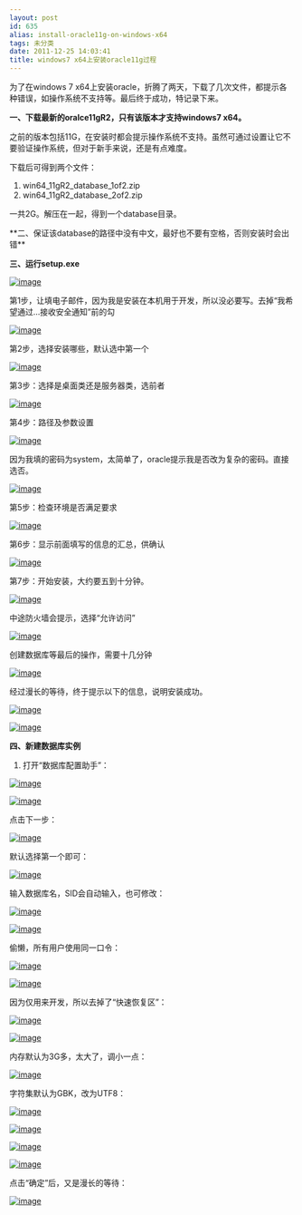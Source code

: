 ```yaml
---
layout: post
id: 635
alias: install-oracle11g-on-windows-x64
tags: 未分类
date: 2011-12-25 14:03:41
title: windows7 x64上安装oracle11g过程
---
```


为了在windows 7 x64上安装oracle，折腾了两天，下载了几次文件，都提示各种错误，如操作系统不支持等。最后终于成功，特记录下来。

**一、下载最新的oralce11gR2，只有该版本才支持windows7 x64。**

之前的版本包括11G，在安装时都会提示操作系统不支持。虽然可通过设置让它不要验证操作系统，但对于新手来说，还是有点难度。

下载后可得到两个文件：

1.  win64_11gR2_database_1of2.zip
2.  win64_11gR2_database_2of2.zip

一共2G。解压在一起，得到一个database目录。

<span id="more-635"></span>
<p>**二、保证该database的路径中没有中文，最好也不要有空格，否则安装时会出错**

**三、运行setup.exe**

[![image](http://freewind.me/wp-content/uploads/2011/12/image_thumb10.png "image")](http://freewind.me/wp-content/uploads/2011/12/image10.png)

第1步，让填电子邮件，因为我是安装在本机用于开发，所以没必要写。去掉“我希望通过…接收安全通知”前的勾

[![image](http://freewind.me/wp-content/uploads/2011/12/image_thumb11.png "image")](http://freewind.me/wp-content/uploads/2011/12/image11.png)

第2步，选择安装哪些，默认选中第一个

[![image](http://freewind.me/wp-content/uploads/2011/12/image_thumb12.png "image")](http://freewind.me/wp-content/uploads/2011/12/image12.png)

第3步：选择是桌面类还是服务器类，选前者

[![image](http://freewind.me/wp-content/uploads/2011/12/image_thumb13.png "image")](http://freewind.me/wp-content/uploads/2011/12/image13.png)

第4步：路径及参数设置

[![image](http://freewind.me/wp-content/uploads/2011/12/image_thumb14.png "image")](http://freewind.me/wp-content/uploads/2011/12/image14.png)

因为我填的密码为system，太简单了，oracle提示我是否改为复杂的密码。直接选否。

[![image](http://freewind.me/wp-content/uploads/2011/12/image_thumb15.png "image")](http://freewind.me/wp-content/uploads/2011/12/image15.png)

第5步：检查环境是否满足要求

[![image](http://freewind.me/wp-content/uploads/2011/12/image_thumb16.png "image")](http://freewind.me/wp-content/uploads/2011/12/image16.png)

第6步：显示前面填写的信息的汇总，供确认

[![image](http://freewind.me/wp-content/uploads/2011/12/image_thumb17.png "image")](http://freewind.me/wp-content/uploads/2011/12/image17.png)

第7步：开始安装，大约要五到十分钟。

[![image](http://freewind.me/wp-content/uploads/2011/12/image_thumb18.png "image")](http://freewind.me/wp-content/uploads/2011/12/image18.png)

中途防火墙会提示，选择“允许访问”

[![image](http://freewind.me/wp-content/uploads/2011/12/image_thumb19.png "image")](http://freewind.me/wp-content/uploads/2011/12/image19.png)

创建数据库等最后的操作，需要十几分钟

[![image](http://freewind.me/wp-content/uploads/2011/12/image_thumb20.png "image")](http://freewind.me/wp-content/uploads/2011/12/image20.png)

经过漫长的等待，终于提示以下的信息，说明安装成功。

[![image](http://freewind.me/wp-content/uploads/2011/12/image_thumb21.png "image")](http://freewind.me/wp-content/uploads/2011/12/image21.png)

[![image](http://freewind.me/wp-content/uploads/2011/12/image_thumb22.png "image")](http://freewind.me/wp-content/uploads/2011/12/image22.png)

**四、新建数据库实例**

1. 打开“数据库配置助手”：

[![image](http://freewind.me/wp-content/uploads/2011/12/image_thumb23.png "image")](http://freewind.me/wp-content/uploads/2011/12/image23.png)

[![image](http://freewind.me/wp-content/uploads/2011/12/image_thumb24.png "image")](http://freewind.me/wp-content/uploads/2011/12/image24.png)

点击下一步：

[![image](http://freewind.me/wp-content/uploads/2011/12/image_thumb25.png "image")](http://freewind.me/wp-content/uploads/2011/12/image25.png)

默认选择第一个即可：

[![image](http://freewind.me/wp-content/uploads/2011/12/image_thumb26.png "image")](http://freewind.me/wp-content/uploads/2011/12/image26.png)

输入数据库名，SID会自动输入，也可修改：

[![image](http://freewind.me/wp-content/uploads/2011/12/image_thumb27.png "image")](http://freewind.me/wp-content/uploads/2011/12/image27.png)

[![image](http://freewind.me/wp-content/uploads/2011/12/image_thumb28.png "image")](http://freewind.me/wp-content/uploads/2011/12/image28.png)

偷懒，所有用户使用同一口令：

[![image](http://freewind.me/wp-content/uploads/2011/12/image_thumb29.png "image")](http://freewind.me/wp-content/uploads/2011/12/image29.png)

[![image](http://freewind.me/wp-content/uploads/2011/12/image_thumb30.png "image")](http://freewind.me/wp-content/uploads/2011/12/image30.png)

因为仅用来开发，所以去掉了“快速恢复区”：

[![image](http://freewind.me/wp-content/uploads/2011/12/image_thumb31.png "image")](http://freewind.me/wp-content/uploads/2011/12/image31.png)

[![image](http://freewind.me/wp-content/uploads/2011/12/image_thumb32.png "image")](http://freewind.me/wp-content/uploads/2011/12/image32.png)

内存默认为3G多，太大了，调小一点：

[![image](http://freewind.me/wp-content/uploads/2011/12/image_thumb33.png "image")](http://freewind.me/wp-content/uploads/2011/12/image33.png)

字符集默认为GBK，改为UTF8：

[![image](http://freewind.me/wp-content/uploads/2011/12/image_thumb34.png "image")](http://freewind.me/wp-content/uploads/2011/12/image34.png)

[![image](http://freewind.me/wp-content/uploads/2011/12/image_thumb35.png "image")](http://freewind.me/wp-content/uploads/2011/12/image35.png)

[![image](http://freewind.me/wp-content/uploads/2011/12/image_thumb36.png "image")](http://freewind.me/wp-content/uploads/2011/12/image36.png)

[![image](http://freewind.me/wp-content/uploads/2011/12/image_thumb37.png "image")](http://freewind.me/wp-content/uploads/2011/12/image37.png)

点击“确定”后，又是漫长的等待：

[![image](http://freewind.me/wp-content/uploads/2011/12/image_thumb38.png "image")](http://freewind.me/wp-content/uploads/2011/12/image38.png)
